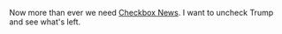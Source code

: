 Now more than ever we need <a href="http://scripting.com/stories/2007/04/23/tvNewsOfTheFuture.html">Checkbox News</a>. I want to uncheck Trump and see what's left.
